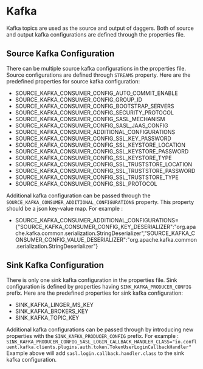 # Kafka

Kafka topics are used as the source and output of daggers. Both of source and output kafka configurations are defined through the properties file.

## Source Kafka Configuration

There can be multiple source kafka configurations in the properties file. Source configurations are defined through `STREAMS` property.
Here are the predefined properties for source kafka configuration:

- SOURCE_KAFKA_CONSUMER_CONFIG_AUTO_COMMIT_ENABLE
- SOURCE_KAFKA_CONSUMER_CONFIG_GROUP_ID
- SOURCE_KAFKA_CONSUMER_CONFIG_BOOTSTRAP_SERVERS
- SOURCE_KAFKA_CONSUMER_CONFIG_SECURITY_PROTOCOL
- SOURCE_KAFKA_CONSUMER_CONFIG_SASL_MECHANISM
- SOURCE_KAFKA_CONSUMER_CONFIG_SASL_JAAS_CONFIG
- SOURCE_KAFKA_CONSUMER_ADDITIONAL_CONFIGURATIONS
- SOURCE_KAFKA_CONSUMER_CONFIG_SSL_KEY_PASSWORD
- SOURCE_KAFKA_CONSUMER_CONFIG_SSL_KEYSTORE_LOCATION
- SOURCE_KAFKA_CONSUMER_CONFIG_SSL_KEYSTORE_PASSWORD
- SOURCE_KAFKA_CONSUMER_CONFIG_SSL_KEYSTORE_TYPE
- SOURCE_KAFKA_CONSUMER_CONFIG_SSL_TRUSTSTORE_LOCATION
- SOURCE_KAFKA_CONSUMER_CONFIG_SSL_TRUSTSTORE_PASSWORD
- SOURCE_KAFKA_CONSUMER_CONFIG_SSL_TRUSTSTORE_TYPE
- SOURCE_KAFKA_CONSUMER_CONFIG_SSL_PROTOCOL

Additional kafka configuration can be passed through the `SOURCE_KAFKA_CONSUMER_ADDITIONAL_CONFIGURATIONS` property. This property should be a json key-value map.
For example : 
- SOURCE_KAFKA_CONSUMER_ADDITIONAL_CONFIGURATIONS={"SOURCE_KAFKA_CONSUMER_CONFIG_KEY_DESERIALIZER":"org.apache.kafka.common.serialization.StringDeserializer","SOURCE_KAFKA_CONSUMER_CONFIG_VALUE_DESERIALIZER":"org.apache.kafka.common.serialization.StringDeserializer"}


## Sink Kafka Configuration

There is only one sink kafka configuration in the properties file. Sink configuration is defined by properties having `SINK_KAFKA_PRODUCER_CONFIG` prefix.
Here are the predefined properties for sink kafka configuration:
- SINK_KAFKA_LINGER_MS_KEY
- SINK_KAFKA_BROKERS_KEY
- SINK_KAFKA_TOPIC_KEY

Additional kafka configurations can be passed through by introducing new properties with the `SINK_KAFKA_PRODUCER_CONFIG` prefix. 
For example : `SINK_KAFKA_PRODUCER_CONFIG_SASL_LOGIN_CALLBACK_HANDLER_CLASS="io.confluent.kafka.clients.plugins.auth.token.TokenUserLoginCallbackHandler"`
Example above will add `sasl.login.callback.handler.class` to the sink kafka configuration.